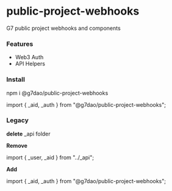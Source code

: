 # public-project-webhooks
G7 public project webhooks and components

### Features
 - Web3 Auth
 - API Helpers

### Install
npm i @g7dao/public-project-webhooks

import { _aid, _auth } from "@g7dao/public-project-webhooks";

### Legacy

**delete** _api folder

**Remove**

import { _user, _aid } from "../_api";

**Add**

import { _aid, _auth } from "@g7dao/public-project-webhooks";